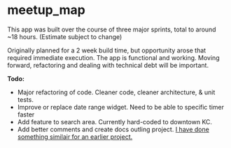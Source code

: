 # meetup_map
This app was built over the course of three major sprints, total to around ~18 hours. (Estimate subject to change)

Originally planned for a 2 week build time, but opportunity arose that required immediate execution. The app is functional and working. Moving forward, refactoring and dealing with technical debt will be important. 

**Todo:**
* Major refactoring of code. Cleaner code, cleaner architecture, & unit tests. 
* Improve or replace date range widget. Need to be able to specific timer faster
* Add feature to search area. Currently hard-coded to downtown KC. 
* Add better comments and create docs outling project. [I have done something similair for an earlier project.](https://github.com/noah-dev/todo_django/blob/master/README.md)
